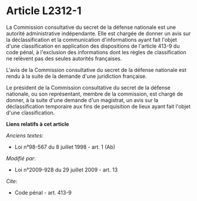 # Article L2312-1

La Commission consultative du secret de la défense nationale est une autorité administrative indépendante. Elle est chargée
de donner un avis sur la déclassification et la communication d'informations ayant fait l'objet d'une classification en
application des dispositions de l'article 413-9 du code pénal, à l'exclusion des informations dont les règles de
classification ne relèvent pas des seules autorités françaises.

L'avis de la Commission consultative du secret de la défense nationale est rendu à la suite de la demande d'une juridiction
française.

Le président de la Commission consultative du secret de la défense nationale, ou son représentant, membre de la commission,
est chargé de donner, à la suite d'une demande d'un magistrat, un avis sur la déclassification temporaire aux fins de
perquisition de lieux ayant fait l'objet d'une classification.

**Liens relatifs à cet article**

_Anciens textes_:

  - Loi n°98-567 du 8 juillet 1998 - art. 1 (Ab)

_Modifié par_:

  - Loi n°2009-928 du 29 juillet 2009 - art. 13

_Cite_:

  - Code pénal - art. 413-9
